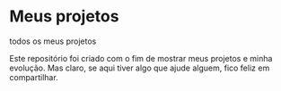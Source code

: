 # Meus projetos
 todos os meus projetos

 Este repositório foi criado com o fim de mostrar meus projetos e minha evolução.
 Mas claro, se aqui tiver algo que ajude alguem, fico feliz em compartilhar.
 
